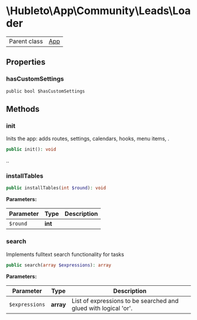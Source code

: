 
# \Hubleto\App\Community\Leads\Loader
<table class='table-default dense'>
<tr><td>Parent class</td><td><a href="../../../Framework/App">App</a></td></tr></table>


## Properties

### hasCustomSettings

`public bool $hasCustomSettings`


## Methods

### init

Inits the app: adds routes, settings, calendars, hooks, menu items, .

```php
public init(): void
```

..


### installTables

```php
public installTables(int $round): void
```

**Parameters:**

| Parameter | Type    | Description |
|-----------|---------|-------------|
| `$round`  | **int** |             |


### search

Implements fulltext search functionality for tasks

```php
public search(array $expressions): array
```

**Parameters:**

| Parameter      | Type      | Description                                                     |
|----------------|-----------|-----------------------------------------------------------------|
| `$expressions` | **array** | List of expressions to be searched and glued with logical 'or'. |

